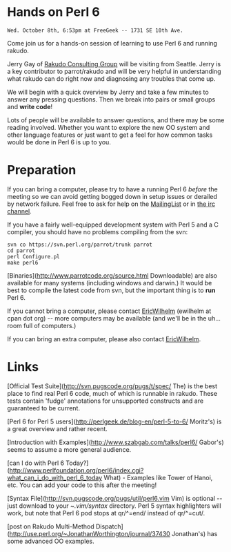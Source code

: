 # Hands on Perl 6

    Wed. October 8th, 6:53pm at FreeGeek -- 1731 SE 10th Ave.

Come join us for a hands-on session of learning to use Perl 6 and running rakudo.

Jerry Gay of [Rakudo Consulting Group](http://www.rakudoconsulting.com/) will be visiting from Seattle.  Jerry is a key contributor to parrot/rakudo and will be very helpful in understanding what rakudo can do right now and diagnosing any troubles that come up.

We will begin with a quick overview by Jerry and take a few minutes to answer any pressing questions.  Then we break into pairs or small groups and **write code**!

Lots of people will be available to answer questions, and there may be some reading involved.  Whether you want to explore the new OO system and other language features or just want to get a feel for how common tasks would be done in Perl 6 is up to you.

# Preparation

If you can bring a computer, please try to have a running Perl 6 _before_ the meeting so we can avoid getting bogged down in setup issues or derailed by network failure.  Feel free to ask for help on the [MailingList](/MailingList) or in [the irc channel](irc://irc.perl.org/#pdx.pm).

If you have a fairly well-equipped development system with Perl 5 and a C compiler, you should have no problems compiling from the svn:

    svn co https://svn.perl.org/parrot/trunk parrot
    cd parrot
    perl Configure.pl
    make perl6

[Binaries](http://www.parrotcode.org/source.html
Downloadable) are also available for many systems (including windows and darwin.)  It would be best to compile the latest code from svn, but the important thing is to **run** Perl 6.

If you cannot bring a computer, please contact [EricWilhelm](/EricWilhelm) (ewilhelm at cpan dot org) -- more computers may be available (and we'll be in the uh... room full of computers.)

If you can bring an extra computer, please also contact [EricWilhelm](/EricWilhelm).

# Links

[Official Test Suite](http://svn.pugscode.org/pugs/t/spec/
The) is the best place to find real Perl 6 code, much of which is runnable in rakudo.  These tests contain 'fudge' annotations for unsupported constructs and are guaranteed to be current.

[Perl 6 for Perl 5 users](http://perlgeek.de/blog-en/perl-5-to-6/
Moritz's) is a great overview and rather recent.

[Introduction with Examples](http://www.szabgab.com/talks/perl6/
Gabor's) seems to assume a more general audience.

[can I do with Perl 6 Today?](http://www.perlfoundation.org/perl6/index.cgi?what_can_i_do_with_perl_6_today
What) - Examples like Tower of Hanoi, etc.
You can add your code to this after the meeting!

[Syntax File](http://svn.pugscode.org/pugs/util/perl6.vim
Vim) is optional -- just download to your ~_.vim/syntax_ directory.  Perl 5 syntax highlighters will work, but note that Perl 6 pod stops at qr/^=end/ instead of qr/^=cut/.

[post on Rakudo Multi-Method Dispatch](http://use.perl.org/~JonathanWorthington/journal/37430
Jonathan's) has some advanced OO examples.
